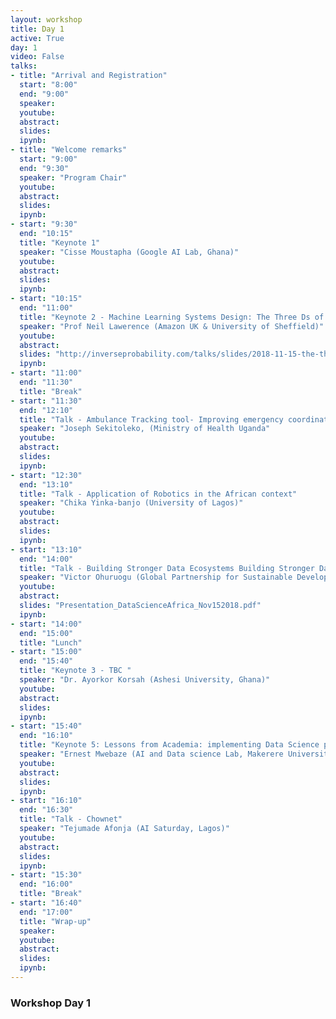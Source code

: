 ```yaml
---
layout: workshop
title: Day 1
active: True
day: 1
video: False
talks:
- title: "Arrival and Registration"
  start: "8:00"
  end: "9:00"
  speaker:
  youtube:
  abstract:
  slides:
  ipynb:
- title: "Welcome remarks"
  start: "9:00"
  end: "9:30"
  speaker: "Program Chair"
  youtube:
  abstract:
  slides:
  ipynb:
- start: "9:30"
  end: "10:15"
  title: "Keynote 1"
  speaker: "Cisse Moustapha (Google AI Lab, Ghana)"
  youtube:
  abstract:
  slides:
  ipynb:
- start: "10:15"
  end: "11:00"
  title: "Keynote 2 - Machine Learning Systems Design: The Three Ds of Machine Learning"
  speaker: "Prof Neil Lawerence (Amazon UK & University of Sheffield)"
  youtube:
  abstract:
  slides: "http://inverseprobability.com/talks/slides/2018-11-15-the-three-ds-of-machine-learning.slides.html#/title-slide"
  ipynb:
- start: "11:00"
  end: "11:30"
  title: "Break"
- start: "11:30"
  end: "12:10"
  title: "Talk - Ambulance Tracking tool- Improving emergency coordination and response"
  speaker: "Joseph Sekitoleko, (Ministry of Health Uganda"
  youtube:
  abstract:
  slides:
  ipynb:
- start: "12:30"
  end: "13:10"
  title: "Talk - Application of Robotics in the African context"
  speaker: "Chika Yinka-banjo (University of Lagos)"
  youtube:
  abstract:
  slides:
  ipynb:
- start: "13:10"
  end: "14:00"
  title: "Talk - Building Stronger Data Ecosystems Building Stronger Data Ecosystems"
  speaker: "Victor Ohuruogu (Global Partnership for Sustainable Development Data)"
  youtube:
  abstract:
  slides: "Presentation_DataScienceAfrica_Nov152018.pdf"
  ipynb:
- start: "14:00"
  end: "15:00"
  title: "Lunch"
- start: "15:00"
  end: "15:40"
  title: "Keynote 3 - TBC " 
  speaker: "Dr. Ayorkor Korsah (Ashesi University, Ghana)"
  youtube:
  abstract:
  slides:
  ipynb:
- start: "15:40"
  end: "16:10"
  title: "Keynote 5: Lessons from Academia: implementing Data Science projects with Government"
  speaker: "Ernest Mwebaze (AI and Data science Lab, Makerere University, Uganda)"
  youtube:
  abstract:
  slides:
  ipynb:
- start: "16:10"
  end: "16:30"
  title: "Talk - Chownet"
  speaker: "Tejumade Afonja (AI Saturday, Lagos)"
  youtube:
  abstract:
  slides:
  ipynb:
- start: "15:30"
  end: "16:00"
  title: "Break"
- start: "16:40"
  end: "17:00"
  title: "Wrap-up"
  speaker:
  youtube:
  abstract:
  slides:
  ipynb:
---
```


<h3> <b>Workshop Day 1 </b></h3>